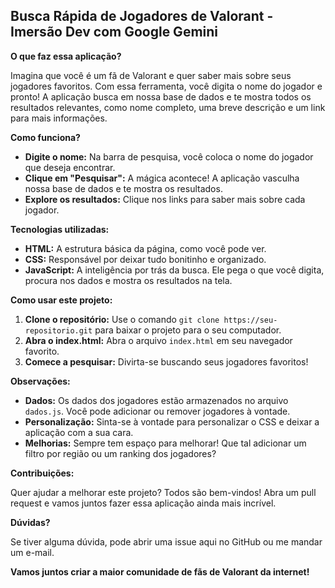 ## Busca Rápida de Jogadores de Valorant - Imersão Dev com Google Gemini

**O que faz essa aplicação?**

Imagina que você é um fã de Valorant e quer saber mais sobre seus jogadores favoritos. Com essa ferramenta, você digita o nome do jogador e pronto! A aplicação busca em nossa base de dados e te mostra todos os resultados relevantes, como nome completo, uma breve descrição e um link para mais informações. 

**Como funciona?**

* **Digite o nome:** Na barra de pesquisa, você coloca o nome do jogador que deseja encontrar.
* **Clique em "Pesquisar":** A mágica acontece! A aplicação vasculha nossa base de dados e te mostra os resultados.
* **Explore os resultados:** Clique nos links para saber mais sobre cada jogador.

**Tecnologias utilizadas:**

* **HTML:** A estrutura básica da página, como você pode ver.
* **CSS:** Responsável por deixar tudo bonitinho e organizado.
* **JavaScript:** A inteligência por trás da busca. Ele pega o que você digita, procura nos dados e mostra os resultados na tela.

**Como usar este projeto:**

1. **Clone o repositório:** Use o comando `git clone https://seu-repositorio.git` para baixar o projeto para o seu computador.
2. **Abra o index.html:** Abra o arquivo `index.html` em seu navegador favorito.
3. **Comece a pesquisar:** Divirta-se buscando seus jogadores favoritos!

**Observações:**

* **Dados:** Os dados dos jogadores estão armazenados no arquivo `dados.js`. Você pode adicionar ou remover jogadores à vontade.
* **Personalização:** Sinta-se à vontade para personalizar o CSS e deixar a aplicação com a sua cara.
* **Melhorias:** Sempre tem espaço para melhorar! Que tal adicionar um filtro por região ou um ranking dos jogadores?

**Contribuições:**

Quer ajudar a melhorar este projeto? Todos são bem-vindos! Abra um pull request e vamos juntos fazer essa aplicação ainda mais incrível.

**Dúvidas?**

Se tiver alguma dúvida, pode abrir uma issue aqui no GitHub ou me mandar um e-mail.

**Vamos juntos criar a maior comunidade de fãs de Valorant da internet!** 
